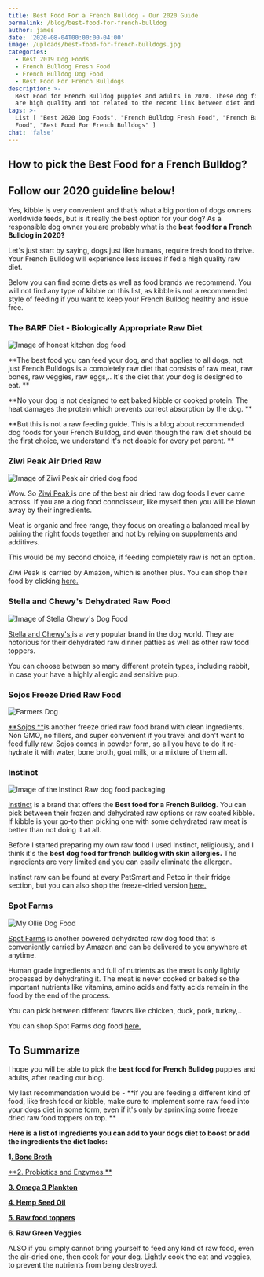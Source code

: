 ```yaml
---
title: Best Food For a French Bulldog - Our 2020 Guide
permalink: /blog/best-food-for-french-bulldog
author: james
date: '2020-08-04T00:00:00-04:00'
image: /uploads/best-food-for-french-bulldogs.jpg
categories:
  - Best 2019 Dog Foods
  - French Bulldog Fresh Food
  - French Bulldog Dog Food
  - Best Food For French Bulldogs
description: >-
  Best Food for French Bulldog puppies and adults in 2020. These dog food brands
  are high quality and not related to the recent link between diet and DCM.
tags: >-
  List [ "Best 2020 Dog Foods", "French Bulldog Fresh Food", "French Bulldog Dog
  Food", "Best Food For French Bulldogs" ]
chat: 'false'
---
```

## How to pick the Best Food for a French Bulldog?

## Follow our 2020 guideline below!

Yes, kibble is very convenient and that’s what a big portion of dogs owners worldwide feeds, but is it really the best option for your dog? As a responsible dog owner you are probably what is the **best food for a French Bulldog in 2020?**

Let's just start by saying, dogs just like humans, require fresh food to thrive. Your French Bulldog will experience less issues if fed a high quality raw diet.

Below you can find some diets as well as food brands we recommend. You will not find any type of kibble on this list, as kibble is not a recommended style of feeding if you want to keep your French Bulldog healthy and issue free. 

### **The BARF Diet - Biologically Appropriate Raw Diet**

![Image of honest kitchen dog food](/uploads/raw-dog-food.jpg)

**The best food you can feed your dog, and that applies to all dogs, not just French Bulldogs is a completely raw diet that consists of raw meat, raw bones, raw veggies, raw eggs,.. It's the diet that your dog is designed to eat. **

**No your dog is not designed to eat baked kibble or cooked protein. The heat damages the protein which prevents correct absorption by the dog. **

**But this is not a raw feeding guide. This is a blog about recommended dog foods for your French Bulldog, and even though the raw diet should be the first choice, we understand it's not doable for every pet parent. **

### **Ziwi Peak Air Dried Raw**

![Image of Ziwi Peak air dried dog food](/uploads/ziwipeak-dog-food.jpg)

Wow. So [Ziwi Peak ](https://amzn.to/31mHGH9)is one of the best air dried raw dog foods I ever came across. If you are a dog food connoisseur, like myself then you will be blown away by their ingredients. 

Meat is organic and free range, they focus on creating a balanced meal by pairing the right foods together and not by relying on supplements and additives. 

This would be my second choice, if feeding completely raw is not an option.  

Ziwi Peak is carried by Amazon, which is another plus. You can shop their food by clicking [here.](https://amzn.to/31mHGH9)

### **Stella and Chewy's Dehydrated Raw Food**

![Image of Stella Chewy's Dog Food](/uploads/stella_chewy_food.jpg)

[Stella and Chewy's ](https://amzn.to/2EKCIw4)is a very popular brand in the dog world. They are notorious for their dehydrated raw dinner patties as well as other raw food toppers.

You can choose between so many different protein types, including rabbit, in case your have a highly allergic and sensitive pup.

### **Sojos Freeze Dried Raw Food**

![Farmers Dog](/uploads/sojos-raw-dog-food.png)

[**Sojos **](https://amzn.to/3i71GUJ)is another freeze dried raw food brand with clean ingredients. Non GMO, no fillers, and super convenient if you travel and don't want to feed fully raw. Sojos comes in powder form, so all you have to do it re-hydrate it with water, bone broth, goat milk, or a mixture of them all. 

### **Instinct**

![Image of the Instinct Raw dog food packaging](/uploads/raw-instinct-dog-food.png)

[Instinct](https://amzn.to/33mxT6y) is a brand that offers the **Best food for a French Bulldog**. You can pick between their frozen  and dehydrated raw options or raw coated kibble. If kibble is your go-to then picking one with some dehydrated raw meat is better than not doing it at all.

Before I started preparing my own raw food I used Instinct, religiously, and I think it's the **best dog food for french bulldog with skin allergies.** The ingredients are very limited and you can easily eliminate the allergen.

Instinct raw can be found at every PetSmart and Petco in their fridge section, but you can also shop the freeze-dried version [here.](https://amzn.to/33mxT6y) 

### **Spot Farms**

![My Ollie Dog Food](/uploads/spot-farms-dog-food.jpg)

[Spot Farms](https://amzn.to/3i75wND) is another powered dehydrated raw dog food that is conveniently carried by Amazon and can be delivered to you anywhere at anytime. 

Human grade ingredients and full of nutrients as the meat is only lightly processed by dehydrating it. The meat is never cooked or baked so the important nutrients like vitamins, amino acids and fatty acids remain in the food by the end of the process. 

You can pick between different flavors like chicken, duck, pork, turkey,..

You can shop Spot Farms dog food [here. ](https://amzn.to/3i75wND)

### 

### 

### 

### 

## To Summarize

I hope you will be able to pick the **best food for French Bulldog** puppies and adults, after reading our blog.

My last recommendation would be - **if you are feeding a different kind of food, like fresh food or kibble, make sure to implement some raw food into your dogs diet in some form, even if it's only by sprinkling some freeze dried raw food toppers on top. **

**Here is a list of ingredients you can add to your dogs diet to boost or add the ingredients the diet lacks:**

**1**[**. Bone Broth**](https://amzn.to/2EJefaq)

[**2. Probiotics and Enzymes **](https://amzn.to/3gsrb2s)

[**3. Omega 3 Plankton**](https://amzn.to/39WZE75)

[**4. Hemp Seed Oil**](https://amzn.to/2XpEVU3)

[**5. Raw food toppers**](https://amzn.to/2DjzcbK)

**6. Raw Green Veggies**



ALSO if you simply cannot bring yourself to feed any kind of raw food, even the air-dried one, then cook for your dog. Lightly cook the eat and veggies, to prevent the nutrients from being destroyed.
